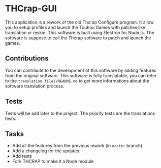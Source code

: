 # THCrap-GUI
This application is a rework of the old Thcrap Configure program. It allow you to setup profiles and
launch the Touhou Games with patches like translation or reskin. This software is built using
Electron for Node.js. The software is suppose to call the Thcrap software to patch and launch the
games.

## Contributions
You can contribute to the development of this software by adding features from the original
software. This software is fully translatable, you can refer to the `translation_files/README.md` to get more
informations about the software translation process.

## Tests
Tests will be add later to the project. The priority tests are the translations tests.

## Tasks
* Add all the features from the previous rework (in `master` branch).
* Add a changelog for the updates.
* Add tests
* Fork THCRAP to make it a Node module
